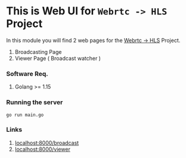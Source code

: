 # This is Web UI for `Webrtc -> HLS` Project

In this module you will find 2 web pages for the [Webrtc -> HLS](https://github.com/mohit810/streamingcdn) Project. 
1) Broadcasting Page 
2) Viewer Page ( Broadcast watcher )

### Software Req.
1) Golang >= 1.15

### Running the server
`go run main.go`

### Links
1) [localhost:8000/broadcast](http://localhost:8000/broadcast)
2) [localhost:8000/viewer](http://localhost:8000/viewer)